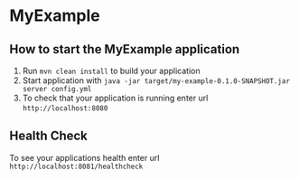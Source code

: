 # MyExample

How to start the MyExample application
---

1. Run `mvn clean install` to build your application
1. Start application with `java -jar target/my-example-0.1.0-SNAPSHOT.jar server config.yml`
1. To check that your application is running enter url `http://localhost:8080`

Health Check
---

To see your applications health enter url `http://localhost:8081/healthcheck`
